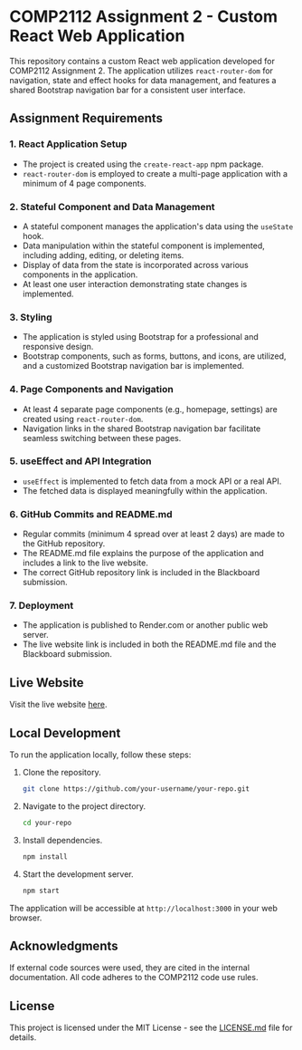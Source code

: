  # COMP2112 Assignment 2 - Custom React Web Application

This repository contains a custom React web application developed for COMP2112 Assignment 2. The application utilizes `react-router-dom` for navigation, state and effect hooks for data management, and features a shared Bootstrap navigation bar for a consistent user interface.

## Assignment Requirements

### 1. React Application Setup

- The project is created using the `create-react-app` npm package.
- `react-router-dom` is employed to create a multi-page application with a minimum of 4 page components.

### 2. Stateful Component and Data Management

- A stateful component manages the application's data using the `useState` hook.
- Data manipulation within the stateful component is implemented, including adding, editing, or deleting items.
- Display of data from the state is incorporated across various components in the application.
- At least one user interaction demonstrating state changes is implemented.

### 3. Styling

- The application is styled using Bootstrap for a professional and responsive design.
- Bootstrap components, such as forms, buttons, and icons, are utilized, and a customized Bootstrap navigation bar is implemented.

### 4. Page Components and Navigation

- At least 4 separate page components (e.g., homepage, settings) are created using `react-router-dom`.
- Navigation links in the shared Bootstrap navigation bar facilitate seamless switching between these pages.

### 5. useEffect and API Integration

- `useEffect` is implemented to fetch data from a mock API or a real API.
- The fetched data is displayed meaningfully within the application.

### 6. GitHub Commits and README.md

- Regular commits (minimum 4 spread over at least 2 days) are made to the GitHub repository.
- The README.md file explains the purpose of the application and includes a link to the live website.
- The correct GitHub repository link is included in the Blackboard submission.

### 7. Deployment

- The application is published to Render.com or another public web server.
- The live website link is included in both the README.md file and the Blackboard submission.

## Live Website

Visit the live website [here](<your_render_link_here>).

## Local Development

To run the application locally, follow these steps:

1. Clone the repository.
   ```bash
   git clone https://github.com/your-username/your-repo.git
   ```

2. Navigate to the project directory.
   ```bash
   cd your-repo
   ```

3. Install dependencies.
   ```bash
   npm install
   ```

4. Start the development server.
   ```bash
   npm start
   ```

The application will be accessible at `http://localhost:3000` in your web browser.

## Acknowledgments

If external code sources were used, they are cited in the internal documentation. All code adheres to the COMP2112 code use rules.

## License

This project is licensed under the MIT License - see the [LICENSE.md](LICENSE.md) file for details.
